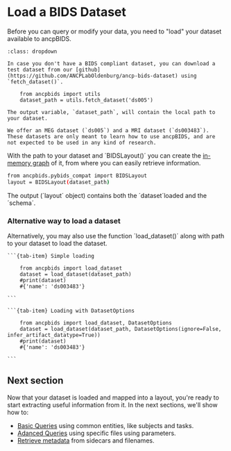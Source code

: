 # Load a BIDS Dataset

Before you can query or modify your data, you need to "load" your dataset available to ancpBIDS.

```{admonition} Don't have a Dataset?
:class: dropdown

In case you don't have a BIDS compliant dataset, you can download a test dataset from our [github](https://github.com/ANCPLabOldenburg/ancp-bids-dataset) using `fetch_dataset()`. 

    from ancpbids import utils
    dataset_path = utils.fetch_dataset('ds005')

The output variable, `dataset_path`, will contain the local path to your dataset.

We offer an MEG dataset (`ds005`) and a MRI dataset (`ds003483`). These datasets are only meant to learn how to use ancpBIDS, and are not expected to be used in any kind of research.

```

With the path to your dataset and ´BIDSLayout()´ you can create the [in-memory graph]((../extra/inmemory)) of it, from where you can easily retrieve information. 

```bash
from ancpbids.pybids_compat import BIDSLayout
layout = BIDSLayout(dataset_path)
```

The output (´layout´ object) contains both the ´dataset´loaded and the ´schema´.

    
### Alternative way to load a dataset

Alternatively, you may also use the function ´load_dataset()´ along with path to your dataset to load the dataset. 

````{tab-set}
```{tab-item} Simple loading

    from ancpbids import load_dataset
    dataset = load_dataset(dataset_path)
    #print(dataset)
    #{'name': 'ds003483'}

```

```{tab-item} Loading with DatasetOptions

    from ancpbids import load_dataset, DatasetOptions
    dataset = load_dataset(dataset_path, DatasetOptions(ignore=False, infer_artifact_datatype=True))
    #print(dataset)
    #{'name': 'ds003483'}

```
````



## Next section
Now that your dataset is loaded and mapped into a layout, you're ready to start extracting useful information from it. In the next sections, we'll show how to:
* [Basic Queries](https://ancplaboldenburg.github.io/ancpbids_documentation/query/basic.html) using common entities, like subjects and tasks.
* [Adanced Queries](https://ancplaboldenburg.github.io/ancpbids_documentation/query/advanced.html) using specific files using parameters.
* [Retrieve metadata](https://ancplaboldenburg.github.io/ancpbids_documentation/query/metadata.html) from sidecars and filenames.

